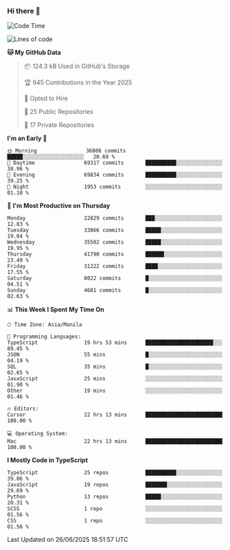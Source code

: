 ### Hi there 👋

<!--START_SECTION:waka-->
![Code Time](http://img.shields.io/badge/Code%20Time-1%2C876%20hrs%2018%20mins-blue)

![Lines of code](https://img.shields.io/badge/From%20Hello%20World%20I%27ve%20Written-67.5%20million%20lines%20of%20code-blue)

**🐱 My GitHub Data** 

> 📦 124.3 kB Used in GitHub's Storage 
 > 
> 🏆 945 Contributions in the Year 2025
 > 
> 💼 Opted to Hire
 > 
> 📜 25 Public Repositories 
 > 
> 🔑 17 Private Repositories 
 > 
**I'm an Early 🐤** 

```text
🌞 Morning                36808 commits       █████░░░░░░░░░░░░░░░░░░░░   20.69 % 
🌆 Daytime                69317 commits       ██████████░░░░░░░░░░░░░░░   38.96 % 
🌃 Evening                69834 commits       ██████████░░░░░░░░░░░░░░░   39.25 % 
🌙 Night                  1953 commits        ░░░░░░░░░░░░░░░░░░░░░░░░░   01.10 % 
```
📅 **I'm Most Productive on Thursday** 

```text
Monday                   22829 commits       ███░░░░░░░░░░░░░░░░░░░░░░   12.83 % 
Tuesday                  33866 commits       █████░░░░░░░░░░░░░░░░░░░░   19.04 % 
Wednesday                35502 commits       █████░░░░░░░░░░░░░░░░░░░░   19.95 % 
Thursday                 41790 commits       ██████░░░░░░░░░░░░░░░░░░░   23.49 % 
Friday                   31222 commits       ████░░░░░░░░░░░░░░░░░░░░░   17.55 % 
Saturday                 8022 commits        █░░░░░░░░░░░░░░░░░░░░░░░░   04.51 % 
Sunday                   4681 commits        █░░░░░░░░░░░░░░░░░░░░░░░░   02.63 % 
```


📊 **This Week I Spent My Time On** 

```text
🕑︎ Time Zone: Asia/Manila

💬 Programming Languages: 
TypeScript               19 hrs 53 mins      ██████████████████████░░░   89.45 % 
JSON                     55 mins             █░░░░░░░░░░░░░░░░░░░░░░░░   04.19 % 
SQL                      35 mins             █░░░░░░░░░░░░░░░░░░░░░░░░   02.65 % 
JavaScript               25 mins             ░░░░░░░░░░░░░░░░░░░░░░░░░   01.90 % 
Other                    19 mins             ░░░░░░░░░░░░░░░░░░░░░░░░░   01.46 % 

🔥 Editors: 
Cursor                   22 hrs 13 mins      █████████████████████████   100.00 % 

💻 Operating System: 
Mac                      22 hrs 13 mins      █████████████████████████   100.00 % 
```

**I Mostly Code in TypeScript** 

```text
TypeScript               25 repos            ██████████░░░░░░░░░░░░░░░   39.06 % 
JavaScript               19 repos            ███████░░░░░░░░░░░░░░░░░░   29.69 % 
Python                   13 repos            █████░░░░░░░░░░░░░░░░░░░░   20.31 % 
SCSS                     1 repo              ░░░░░░░░░░░░░░░░░░░░░░░░░   01.56 % 
CSS                      1 repo              ░░░░░░░░░░░░░░░░░░░░░░░░░   01.56 % 
```




 Last Updated on 26/06/2025 18:51:57 UTC
<!--END_SECTION:waka-->
